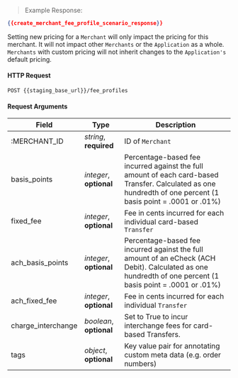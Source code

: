 > Example Response:

```json
{{create_merchant_fee_profile_scenario_response}}
```

Setting new pricing for a `Merchant` will only impact the pricing for this merchant. It will not impact other `Merchants` or the `Application` as a whole. `Merchants` with custom pricing will not inherit changes to the `Application's` default pricing.

#### HTTP Request

`POST {{staging_base_url}}/fee_profiles`

#### Request Arguments

Field | Type | Description
----- | ---- | -----------
:MERCHANT_ID | *string*, **required** | ID of `Merchant`
basis_points | *integer*, **optional** | Percentage-based fee incurred against the full amount of each card-based Transfer. Calculated as one hundredth of one percent (1 basis point = .0001 or .01%)
fixed_fee | *integer*, **optional** | Fee in cents incurred for each individual card-based `Transfer`
ach_basis_points | *integer*, **optional** | Percentage-based fee incurred against the full amount of an eCheck (ACH Debit). Calculated as one hundredth of one percent (1 basis point = .0001 or .01%)
ach_fixed_fee | *integer*, **optional** | Fee in cents incurred for each individual `Transfer`
charge_interchange | *boolean*, **optional** | Set to True to incur interchange fees for card-based Transfers.
tags | *object*, **optional** | Key value pair for annotating custom meta data (e.g. order numbers)
